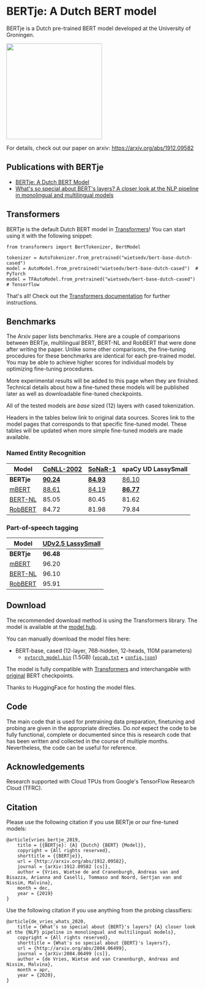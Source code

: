 # BERTje: A Dutch BERT model

BERTje is a Dutch pre-trained BERT model developed at the University of Groningen.

<img src="/bertje.png" height="250">

For details, check out our paper on arxiv: https://arxiv.org/abs/1912.09582


## Publications with BERTje

  - [BERTje: A Dutch BERT Model](https://arxiv.org/abs/1912.09582)
  - [What's so special about BERT's layers? A closer look at the NLP pipeline in monolingual and multilingual models](https://arxiv.org/abs/2004.06499)


## Transformers

BERTje is the default Dutch BERT model in [Transformers](https://github.com/huggingface/transformers)! You can start using it with the following snippet:

```
from transformers import BertTokenizer, BertModel

tokenizer = AutoTokenizer.from_pretrained("wietsedv/bert-base-dutch-cased")
model = AutoModel.from_pretrained("wietsedv/bert-base-dutch-cased")  # PyTorch
model = TFAutoModel.from_pretrained("wietsedv/bert-base-dutch-cased")  # Tensorflow
```

That's all! Check out the [Transformers documentation](https://huggingface.co/transformers/model_doc/bert.html) for further instructions.

## Benchmarks

The Arxiv paper lists benchmarks. Here are a couple of comparisons between BERTje, multilingual BERT, BERT-NL and RobBERT that were done after writing the paper. Unlike some other comparisons, the fine-tuning procedures for these benchmarks are identical for each pre-trained model. You may be able to achieve higher scores for individual models by optimizing fine-tuning procedures.

More experimental results will be added to this page when they are finished. Technical details about how a fine-tuned these models will be published later as well as downloadable fine-tuned checkpoints.

All of the tested models are *base* sized (12) layers with cased tokenization.

Headers in the tables below link to original data sources. Scores link to the model pages that corresponds to that specific fine-tuned model. These tables will be updated when more simple fine-tuned models are made available.


### Named Entity Recognition


| Model                                                                        | [CoNLL-2002](https://www.clips.uantwerpen.be/conll2002/ner/)                                  | [SoNaR-1](https://ivdnt.org/downloads/taalmaterialen/tstc-sonar-corpus)                   | spaCy UD LassySmall                                                                             |
| ---------------------------------------------------------------------------- | --------------------------------------------------------------------------------------------- | ----------------------------------------------------------------------------------------- | ----------------------------------------------------------------------------------------------- |
| **BERTje**                                                                   | [**90.24**](https://huggingface.co/wietsedv/bert-base-dutch-cased-finetuned-conll2002-ner)    | [**84.93**](https://huggingface.co/wietsedv/bert-base-dutch-cased-finetuned-sonar-ner)    | [86.10](https://huggingface.co/wietsedv/bert-base-dutch-cased-finetuned-udlassy-ner)            |
| [mBERT](https://github.com/google-research/bert/blob/master/multilingual.md) | [88.61](https://huggingface.co/wietsedv/bert-base-multilingual-cased-finetuned-conll2002-ner) | [84.19](https://huggingface.co/wietsedv/bert-base-multilingual-cased-finetuned-sonar-ner) | [**86.77**](https://huggingface.co/wietsedv/bert-base-multilingual-cased-finetuned-udlassy-ner) |
| [BERT-NL](http://textdata.nl)                                                | 85.05                                                                                         | 80.45                                                                                     | 81.62                                                                                           |
| [RobBERT](https://github.com/iPieter/RobBERT)                                | 84.72                                                                                         | 81.98                                                                                     | 79.84                                                                                           |

### Part-of-speech tagging

| Model                                                                        | [UDv2.5 LassySmall](https://universaldependencies.org/treebanks/nl_lassysmall/index.html) |
| ---------------------------------------------------------------------------- | ----------------------------------------------------------------------------------------- |
| **BERTje**                                                                   | **96.48**                                                                                 |
| [mBERT](https://github.com/google-research/bert/blob/master/multilingual.md) | 96.20                                                                                     |
| [BERT-NL](http://textdata.nl)                                                | 96.10                                                                                     |
| [RobBERT](https://github.com/iPieter/RobBERT)                                | 95.91                                                                                     |


## Download
The recommended download method is using the Transformers library. The model is available at the [model hub](https://huggingface.co/wietsedv/bert-base-dutch-cased).

You can manually download the model files here:

 - BERT-base, cased (12-layer, 768-hidden, 12-heads, 110M parameters)
   - [`pytorch_model.bin`](https://cdn.huggingface.co/wietsedv/bert-base-dutch-cased/pytorch_model.bin) (1.5GB) ([`vocab.txt`](https://cdn.huggingface.co/wietsedv/bert-base-dutch-cased/vocab.txt) • [`config.json`](https://s3.amazonaws.com/models.huggingface.co/bert/wietsedv/bert-base-dutch-cased/config.json))

The model is fully compatible with [Transformers](https://github.com/huggingface/transformers) and interchangable with [original](https://github.com/google-research/bert#pre-trained-models) BERT checkpoints.

Thanks to HuggingFace for hosting the model files.


## Code

The main code that is used for pretraining data preparation, finetuning and probing are given in the appropriate directies. Do *not* expect the code to be fully functional, complete or documented since this is research code that has been written and collected in the course of multiple months. Nevertheless, the code can be useful for reference.


## Acknowledgements
Research supported with Cloud TPUs from Google's TensorFlow Research Cloud (TFRC).


## Citation

Please use the following citation if you use BERTje or our fine-tuned models:

```
@article{vries_bertje_2019,
	title = {{BERTje}: {A} {Dutch} {BERT} {Model}},
	copyright = {All rights reserved},
	shorttitle = {{BERTje}},
	url = {http://arxiv.org/abs/1912.09582},
	journal = {arXiv:1912.09582 [cs]},
	author = {Vries, Wietse de and Cranenburgh, Andreas van and Bisazza, Arianna and Caselli, Tommaso and Noord, Gertjan van and Nissim, Malvina},
	month = dec,
	year = {2019}
}
```

Use the following citation if you use anything from the probing classifiers:

```
@article{de_vries_whats_2020,
	title = {What's so special about {BERT}'s layers? {A} closer look at the {NLP} pipeline in monolingual and multilingual models},
	copyright = {All rights reserved},
	shorttitle = {What's so special about {BERT}'s layers?},
	url = {http://arxiv.org/abs/2004.06499},
	journal = {arXiv:2004.06499 [cs]},
	author = {de Vries, Wietse and van Cranenburgh, Andreas and Nissim, Malvina},
	month = apr,
	year = {2020},
}
```
